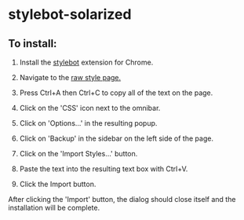 stylebot-solarized
==================

To install:
-----------

1. Install the
[stylebot](https://chrome.google.com/webstore/detail/stylebot/oiaejidbmkiecgbjeifoejpgmdaleoha)
extension for Chrome.

2. Navigate to the
[raw style page.](https://raw.githubusercontent.com/JamesB797/stylebot-solarized/master/style.json)

3. Press Ctrl+A then Ctrl+C to copy all of the text on the page.

4. Click on the 'CSS' icon next to the omnibar.

5. Click on 'Options...' in the resulting popup.

6. Click on 'Backup' in the sidebar on the left side of the page.

7. Click on the 'Import Styles...' button.

8. Paste the text into the resulting text box with Ctrl+V.

9. Click the Import button.

After clicking the 'Import' button, the dialog should close itself
and the installation will be complete.
